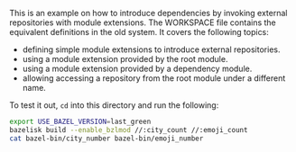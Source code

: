 This is an example on how to introduce dependencies by invoking external repositories with module extensions. The WORKSPACE file contains the equivalent definitions in the old system. It covers the following topics:

- defining simple module extensions to introduce external repositories.
- using a module extension provided by the root module.
- using a module extension provided by a dependency module.
- allowing accessing a repository from the root module under a different name.

To test it out, `cd` into this directory and run the following:

```bash
export USE_BAZEL_VERSION=last_green
bazelisk build --enable_bzlmod //:city_count //:emoji_count
cat bazel-bin/city_number bazel-bin/emoji_number
```
